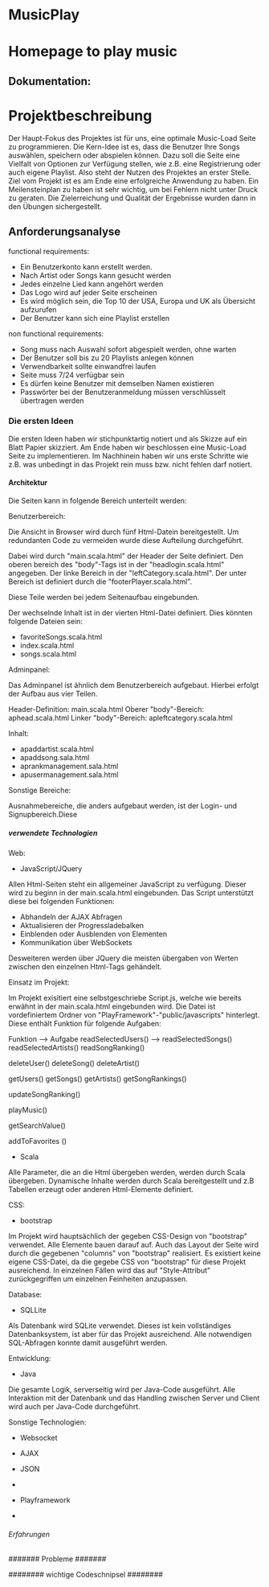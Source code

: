 MusicPlay
=========

# Homepage to play music


## Dokumentation:


# Projektbeschreibung #

Der Haupt-Fokus des Projektes ist für uns, eine optimale Music-Load Seite zu programmieren. 
Die Kern-Idee ist es, dass die Benutzer Ihre Songs auswählen, speichern oder abspielen können. 
Dazu soll die Seite eine Vielfalt von Optionen zur Verfügung stellen, wie z.B. eine Registrierung oder auch eigene Playlist. 
Also steht der Nutzen des Projektes an erster Stelle. Ziel vom Projekt ist es am Ende eine erfolgreiche Anwendung zu haben.
Ein Meilensteinplan zu haben ist sehr wichtig, um bei Fehlern nicht unter Druck zu geraten.
Die Zielerreichung und Qualität der Ergebnisse wurden dann in den Übungen sichergestellt.

## Anforderungsanalyse ##

functional requirements:

- Ein Benutzerkonto kann erstellt werden.
- Nach Artist oder Songs kann gesucht werden
- Jedes einzelne Lied kann angehört werden
- Das Logo wird auf jeder Seite erscheinen
- Es wird möglich sein, die Top 10 der USA, Europa  und UK als Übersicht aufzurufen
- Der Benutzer kann sich eine Playlist erstellen

non functional requirements:

- Song muss nach Auswahl sofort abgespielt werden, ohne warten
- Der Benutzer soll bis zu 20 Playlists anlegen können
- Verwendbarkeit sollte einwandfrei laufen
- Seite muss 7/24 verfügbar sein
- Es dürfen keine Benutzer mit demselben Namen existieren
- Passwörter bei der Benutzeranmeldung müssen verschlüsselt übertragen werden


### Die ersten Ideen ###

Die ersten Ideen haben wir stichpunktartig notiert und als Skizze auf ein Blatt Papier skizziert.
Am Ende haben wir beschlossen eine Music-Load Seite zu implementieren.
Im Nachhinein haben wir uns erste Schritte wie z.B. was unbedingt in das Projekt rein muss bzw. nicht fehlen darf notiert.


#### Architektur ####

Die Seiten kann in folgende Bereich unterteilt werden:

Benutzerbereich:

Die Ansicht in Browser wird durch fünf Html-Datein bereitgestellt. Um redundanten Code zu vermeiden wurde diese Aufteilung durchgeführt.

Dabei wird durch "main.scala.html" der Header der Seite definiert.
Den oberen bereich des "body"-Tags ist in der "headlogin.scala.html" angegeben.
Der linke Bereich in der "leftCategory.scala.html".
Der unter Bereich ist definiert durch die "footerPlayer.scala.html".

Diese Teile werden bei jedem Seitenaufbau eingebunden.

Der wechselnde Inhalt ist in der vierten Html-Datei definiert. Dies könnten folgende Dateien sein:

 - favoriteSongs.scala.html
 - index.scala.html
 - songs.scala.html

Adminpanel:

Das Adminpanel ist ähnlich dem Benutzerbereich aufgebaut. Hierbei erfolgt der Aufbau aus vier Teilen.

Header-Definition: main.scala.html
Oberer "body"-Bereich: aphead.scala.html
Linker "body"-Bereich: apleftcategory.scala.html

Inhalt:

 - apaddartist.scala.html
 - apaddsong.sala.html
 - aprankmanagement.sala.html
 - apusermanagement.sala.html

Sonstige Bereiche:

Ausnahmebereiche, die anders aufgebaut werden, ist der Login- und Signupbereich.Diese 



##### verwendete Technologien #####

Web:
- JavaScript/JQuery

Allen Html-Seiten steht ein allgemeiner JavaScript zu verfügung. Dieser wird zu beginn in der main.scala.html eingebunden. Das Script unterstützt diese bei folgenden Funktionen:

 - Abhandeln der AJAX Abfragen
 - Aktualisieren der Progressladebalken
 - Einblenden oder Ausblenden von Elementen
 - Kommunikation über WebSockets
 
Desweiteren werden über JQuery die meisten übergaben von Werten zwischen den einzelnen Html-Tags gehändelt.

Einsatz im Projekt:

Im Projekt exisitiert eine selbstgeschriebe Script.js, welche wie bereits erwähnt in der main.scala.html eingebunden wird. Die Datei ist vordefiniertem Ordner von "PlayFramework"-"public/javascripts" hinterlegt. Diese enthält Funktion für folgende Aufgaben:

Funktion --> Aufgabe
readSelectedUsers() -->
readSelectedSongs()
readSelectedArtists()
readSongRanking()

deleteUser()
deleteSong()
deleteArtist()

getUsers()
getSongs()
getArtists()
getSongRankings()

updateSongRanking()

playMusic()

getSearchValue()

addToFavorites ()

 
- Scala

 Alle Parameter, die an die Html übergeben werden, werden durch Scala übergeben.
 Dynamische Inhalte werden durch Scala bereitgestellt und z.B Tabellen erzeugt oder anderen Html-Elemente definiert.

CSS:
- bootstrap

Im Projekt wird hauptsächlich der gegeben CSS-Design von "bootstrap" verwendet. Alle Elemente bauen darauf auf. Auch das Layout der Seite wird durch die gegebenen "columns" von "bootstrap" realisiert. Es existiert keine eigene CSS-Datei, da die gegebe CSS von "bootstrap" für diese Projekt ausreichend. In einzelnen Fällen wird das auf "Style-Attribut" zurückgegriffen um einzelnen Feinheiten anzupassen.

Database:
- SQLLite

Als Datenbank wird SQLite verwendet. Dieses ist kein vollständiges Datenbanksystem, ist aber für das Projekt ausreichend. Alle notwendigen SQL-Abfragen konnte damit ausgeführt werden.

Entwicklung:
- Java

Die gesamte Logik, serverseitig wird per Java-Code ausgeführt. Alle Interaktion mit der Datenbank und das Handling zwischen Server und Client wird auch per Java-Code durchgeführt. 

Sonstige Technologien:
- Websocket
- AJAX
- JSON
- 

- Playframework
- 

###### Erfahrungen ######

####### Probleme #######

######## wichtige Codeschnipsel ########



